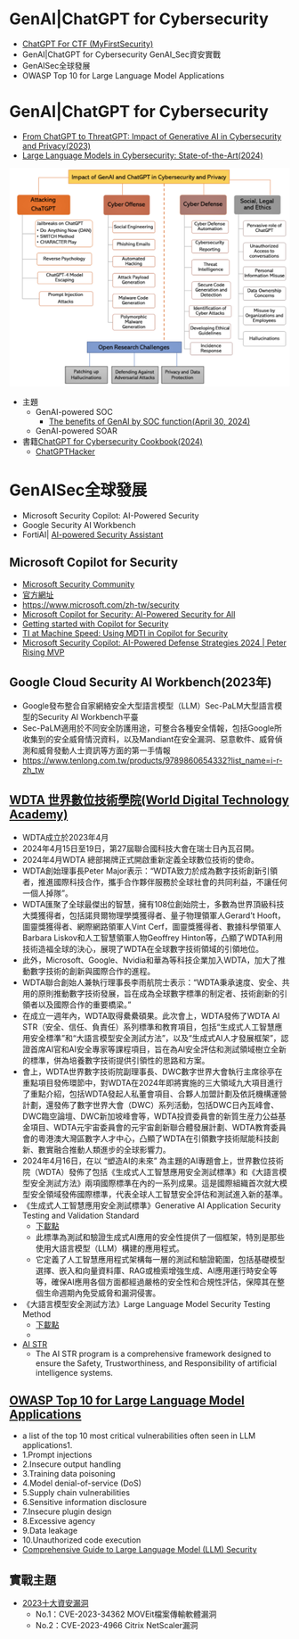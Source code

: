 # GenAI|ChatGPT for Cybersecurity
- [ChatGPT For CTF (MyFirstSecurity)](ChatGPT4CTF.md)
- GenAI|ChatGPT for Cybersecurity GenAI_Sec資安實戰
- GenAISec全球發展
- OWASP Top 10 for Large Language Model Applications

# GenAI|ChatGPT for Cybersecurity
- [From ChatGPT to ThreatGPT: Impact of Generative AI in Cybersecurity and Privacy(2023)](https://arxiv.org/abs/2307.00691)
- [Large Language Models in Cybersecurity: State-of-the-Art(2024)](https://arxiv.org/abs/2402.00891)


![GenAI_sec_2023](./pics/GenAI_sec_2023.png)

- 主題
  - GenAI-powered SOC
    - [The benefits of GenAI by SOC function(April 30, 2024)](https://redcanary.com/blog/security-operations/benefits-of-genai-by-soc-function/) 
  - GenAI-powered SOAR 
- 書籍[ChatGPT for Cybersecurity Cookbook(2024)](https://www.packtpub.com/product/chatgpt-for-cybersecurity-cookbook/9781805124047)
    - [ChatGPTHacker](ChatGPTHacker.md) 

# GenAISec全球發展
- Microsoft Security Copilot: AI-Powered Security
- Google Security AI Workbench
- FortiAI| [AI-powered Security Assistant](https://www.fortinet.com/products/fortiai)

## Microsoft Copilot for Security 
- [Microsoft Security Community](https://www.youtube.com/@MicrosoftSecurityCommunity)
- [官方網址](https://www.microsoft.com/zh-tw/security/business/ai-machine-learning/microsoft-copilot-security)
- https://www.microsoft.com/zh-tw/security
- [Microsoft Copilot for Security: AI-Powered Security for All](https://www.youtube.com/watch?v=sNaxv2zflmc)
- [Getting started with Copilot for Security](https://www.youtube.com/watch?v=6qR7PyRMoQ8)
- [TI at Machine Speed: Using MDTI in Copilot for Security](https://www.youtube.com/watch?v=tdZ6UivzrTQ)
- [Microsoft Security Copilot: AI-Powered Defense Strategies 2024 | Peter Rising MVP](https://www.youtube.com/watch?v=q4nF2eHw7Fc)

## Google Cloud Security AI Workbench(2023年)
- Google發布整合自家網絡安全大型語言模型（LLM）Sec-PaLM大型語言模型的Security AI Workbench平臺
- Sec-PaLM適用於不同安全防護用途，可整合各種安全情報，包括Google所收集到的安全威脅情況資料，以及Mandiant在安全漏洞、惡意軟件、威脅偵測和威脅發動人士資訊等方面的第一手情報
- https://www.tenlong.com.tw/products/9789860654332?list_name=i-r-zh_tw



## [WDTA 世界數位技術學院(World Digital Technology Academy)](https://wdtacademy.org/)
- WDTA成立於2023年4月
- 2024年4月15日至19日，第27屆聯合國科技大會在瑞士日內瓦召開。
- 2024年4月WDTA 總部揭牌正式開啟重新定義全球數位技術的使命。
- WDTA創始理事長Peter Major表示：“WDTA致力於成為數字技術創新引領者，推進國際科技合作，攜手合作夥伴服務於全球社會的共同利益，不讓任何一個人掉隊”。
- WDTA匯聚了全球最傑出的智慧，擁有108位創始院士，多數為世界頂級科技大獎獲得者，包括諾貝爾物理學獎獲得者、量子物理領軍人Gerard’t Hooft，圖靈獎獲得者、網際網路領軍人Vint Cerf，圖靈獎獲得者、數據科學領軍人Barbara Liskov和人工智慧領軍人物Geoffrey Hinton等，凸顯了WDTA利用技術造福全球的決心，展現了WDTA在全球數字技術領域的引領地位。
- 此外，Microsoft、Google、Nvidia和華為等科技企業加入WDTA，加大了推動數字技術的創新與國際合作的進程。
- WDTA聯合創始人兼執行理事長李雨航院士表示：“WDTA秉承速度、安全、共用的原則推動數字技術發展，旨在成為全球數字標準的制定者、技術創新的引領者以及國際合作的重要橋梁。”
- 在成立一週年內，WDTA取得纍纍碩果。此次會上，WDTA發佈了WDTA AI STR（安全、信任、負責任）系列標準和教育項目，包括“生成式人工智慧應用安全標準”和“大語言模型安全測試方法”，以及“生成式AI人才發展框架”，認證首席AI官和AI安全專家等課程項目，旨在為AI安全評估和測試領域樹立全新的標準，併為培養數字技術提供引領性的思路和方案。
- 會上，WDTA世界數字技術院副理事長、DWC數字世界大會執行主席徐亭在重點項目發佈環節中，對WDTA在2024年即將實施的三大領域九大項目進行了重點介紹，包括WDTA發起人私董會項目、合夥人加盟計劃及依託機構運營計劃，還發佈了數字世界大會（DWC）系列活動，包括DWC日內瓦峰會、DWC臨空論壇、DWC新加坡峰會等，WDTA投資委員會的新質生産力公益基金項目、WDTA元宇宙委員會的元宇宙創新聯合體發展計劃、WDTA教育委員會的粵港澳大灣區數字人才中心，凸顯了WDTA在引領數字技術賦能科技創新、數實融合推動人類進步的全球影響力。
- 2024年4月16日，在以 “塑造AI的未來” 為主題的AI專題會上，世界數位技術院（WDTA）發佈了包括《生成式人工智慧應用安全測試標準》和《大語言模型安全測試方法》兩項國際標準在內的一系列成果。這是國際組織首次就大模型安全領域發佈國際標準，代表全球人工智慧安全評估和測試進入新的基準。
- 《生成式人工智慧應用安全測試標準》Generative AI Application Security Testing and Validation Standard
  - [下載點](https://www.wdtacademy.org/publications/GenerativeAiApplicationSecurityTestingAndValidationStandard)
  - 此標準為測試和驗證生成式AI應用的安全性提供了一個框架，特別是那些使用大語言模型（LLM）構建的應用程式。
  - 它定義了人工智慧應用程式架構每一層的測試和驗證範圍，包括基礎模型選擇、嵌入和向量資料庫、RAG或檢索增強生成、AI應用運行時安全等等，確保AI應用各個方面都經過嚴格的安全性和合規性評估，保障其在整個生命週期內免受威脅和漏洞侵害。
- 《大語言模型安全測試方法》Large Language Model Security Testing Method
  - [下載點](https://wdtacademy.org/publications/LargeLanguageModelSecurityTestingMethod)
  - 
- [AI STR](https://wdtacademy.org/keys/aiStr)
  - The AI STR program is a comprehensive framework designed to ensure the Safety, Trustworthiness, and Responsibility of artificial intelligence systems. 

## [OWASP Top 10 for Large Language Model Applications](https://owasp.org/www-project-top-10-for-large-language-model-applications/)
- a list of the top 10 most critical vulnerabilities often seen in LLM applications1.
- 1.Prompt injections
- 2.Insecure output handling
- 3.Training data poisoning
- 4.Model denial-of-service (DoS)
- 5.Supply chain vulnerabilities
- 6.Sensitive information disclosure
- 7.Insecure plugin design
- 8.Excessive agency
- 9.Data leakage
- 10.Unauthorized code execution
- [Comprehensive Guide to Large Language Model (LLM) Security](https://www.lakera.ai/blog/llm-security)
## 實戰主題
- [2023十大資安漏洞](https://www.ithome.com.tw/article/162080)
  - No.1：CVE-2023-34362 MOVEit檔案傳輸軟體漏洞
  - No.2：CVE-2023-4966 Citrix NetScaler漏洞
